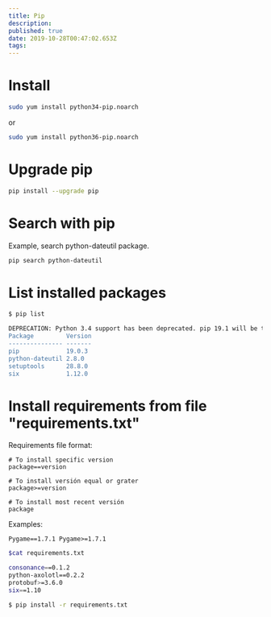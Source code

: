 ```yaml
---
title: Pip
description: 
published: true
date: 2019-10-28T00:47:02.653Z
tags: 
---
```


# Install


```sh
sudo yum install python34-pip.noarch
```

or

```sh
sudo yum install python36-pip.noarch

```

# Upgrade pip


```sh
pip install --upgrade pip
```

# Search with pip
Example, search python-dateutil package.

```sh
pip search python-dateutil
```

# List installed packages

```sh
$ pip list

DEPRECATION: Python 3.4 support has been deprecated. pip 19.1 will be the last one supporting it. Please upgrade your Python as Python 3.4 won't be maintained after March 2019 (cf PEP 429).
Package         Version
--------------- -------
pip             19.0.3 
python-dateutil 2.8.0  
setuptools      28.8.0 
six             1.12.0 

```

# Install requirements from file "requirements.txt"

Requirements file format:


```text
# To install specific version
package==version

# To install versión equal or grater
package>=version

# To install most recent versión
package
```

Examples:

`Pygame==1.7.1
Pygame>=1.7.1`


```sh
$cat requirements.txt 

consonance==0.1.2
python-axolotl==0.2.2
protobuf>=3.6.0
six==1.10
```



```sh
$ pip install -r requirements.txt
```


